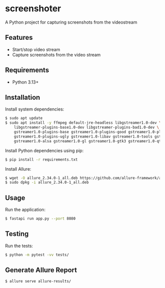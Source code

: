 # screenshoter

A Python project for capturing screenshots from the videostream

## Features

- Start/stop video stream
- Capture screenshots from the video stream

## Requirements
- Python 3.13+

## Installation
Install system dependencies:
```bash
$ sudo apt update
$ sudo apt install -y ffmpeg default-jre-headless libgstreamer1.0-dev \
    libgstreamer-plugins-base1.0-dev libgstreamer-plugins-bad1.0-dev \
    gstreamer1.0-plugins-base gstreamer1.0-plugins-good gstreamer1.0-plugins-bad \
    gstreamer1.0-plugins-ugly gstreamer1.0-libav gstreamer1.0-tools gstreamer1.0-x \
    gstreamer1.0-alsa gstreamer1.0-gl gstreamer1.0-gtk3 gstreamer1.0-qt5 gstreamer1.0-pulseaudio
```

Install Python dependencies using pip:
```bash
$ pip install -r requirements.txt
```

Install Allure:
```bash
$ wget -O allure_2.34.0-1_all.deb https://github.com/allure-framework/allure2/releases/download/2.34.0/allure_2.34.0-1_all.deb
$ sudo dpkg -i allure_2.34.0-1_all.deb
```


## Usage
Run the application:
```bash
$ fastapi run app.py --port 8080
```

## Testing
Run the tests:
```bash
$ python -m pytest -vv tests/
```

## Generate Allure Report
```bash
$ allure serve allure-results/
```
